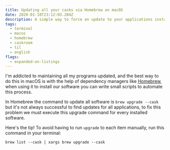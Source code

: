 ```yaml
---
title: Updating all your casks via Homebrew on macOS
date: 2020-01-18T23:12:03.284Z
description: A simple way to force an update to your applications installed via Homebrew.
tags:
  - terminal
  - macos
  - homebrew
  - caskroom
  - til
  - english
flags:
  - expanded-on-listings
---
```


I'm addicted to maintaining all my programs updated, and the best way to do this in macOS is with the help of dependency managers like [Homebrew](https://brew.sh/index_pt-br), when using it to install our software you can write small scripts to automate this process.

In Homebrew the command to update all software is `brew upgrade --cask` but it's not always successful to find updates for all applications, to fix this problem we must execute this upgrade command for every installed software.

Here's the tip! To avoid having to run `upgrade` to each item manually, run this command in your terminal:

```shell
brew list --cask | xargs brew upgrade --cask
```
